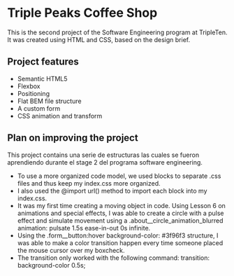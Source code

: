 # Triple Peaks Coffee Shop

This is the second project of the Software Engineering program at TripleTen. It was created using HTML and CSS, based on the design brief.

## Project features

- Semantic HTML5
- Flexbox
- Positioning
- Flat BEM file structure
- A custom form
- CSS animation and transform

## Plan on improving the project

This project contains una serie de estructuras las cuales se fueron aprendiendo durante el stage 2 del programa software engineering.

- To use a more organized code model, we used blocks to separate .css files and thus keep my index.css more organized.
- I also used the @import url() method to import each block into my index.css.
- It was my first time creating a moving object in code. Using Lesson 6 on animations and special effects, I was able to create a circle with a pulse effect and simulate movement using a .about__circle_animation_blurred animation: pulsate 1.5s ease-in-out 0s infinite.
- Using the .form__button:hover background-color: #3f96f3 structure, I was able to make a color transition happen every time someone placed the mouse cursor over my boxcheck.
- The transition only worked with the following command: transition: background-color 0.5s;
  